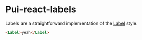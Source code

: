 # Pui-react-labels

Labels are a straightforward implementation of the [Label](http://styleguide.pivotal.io/all.html#label) style.

```html
<Label>yeah</Label>
```